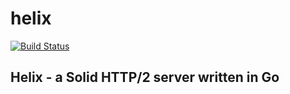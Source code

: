 # helix

[![Build Status](https://travis-ci.org/deiu/helix.svg?branch=master)](https://travis-ci.org/deiu/helix)

## Helix - a Solid HTTP/2 server written in Go